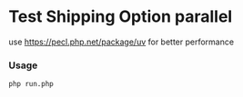# Test Shipping Option parallel

use https://pecl.php.net/package/uv for better performance


### Usage
```bash
php run.php
```
